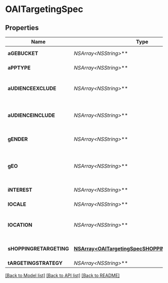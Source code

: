 # OAITargetingSpec

## Properties
Name | Type | Description | Notes
------------ | ------------- | ------------- | -------------
**aGEBUCKET** | **NSArray&lt;NSString*&gt;*** | Age ranges. If the AGE_BUCKET field is missing, the default behavior in terms of ad delivery is that **All age buckets** will be targeted. | [optional] 
**aPPTYPE** | **NSArray&lt;NSString*&gt;*** | Allowed devices. If the APPTYPE field is missing, the default behavior in terms of ad delivery is that **All devices/apptypes** will be targeted. | [optional] 
**aUDIENCEEXCLUDE** | **NSArray&lt;NSString*&gt;*** | Excluded customer list IDs. Used to drive new customer acquisition goals. For example: [\&quot;2542620905475\&quot;]. Audience lists need to have at least 100 people with Pinterest accounts in them. If the AUDIENCE_EXCLUDE field is missing, the default behavior in terms of ad delivery is that **No users will be excluded**. | [optional] 
**aUDIENCEINCLUDE** | **NSArray&lt;NSString*&gt;*** | Targeted customer list IDs. For example: [\&quot;2542620905473\&quot;]. Audience lists need to have at least 100 people with Pinterest accounts in them Audience lists need to have at least 100 people with Pinterest accounts in them. If the AUDIENCE_INCLUDE field is missing, the default behavior in terms of ad delivery is that **All users will be included**. | [optional] 
**gENDER** | **NSArray&lt;NSString*&gt;*** | Targeted genders. Values: [\&quot;unknown\&quot;,\&quot;male\&quot;,\&quot;female\&quot;]. If the GENDER field is missing, the default behavior in terms of ad delivery is that **All genders will be targeted**. | [optional] 
**gEO** | **NSArray&lt;NSString*&gt;*** | Location region codes, e.g., \&quot;BE-VOV\&quot; (East Flanders, Belgium) For complete list, &lt;a href&#x3D;\&quot;https://help.pinterest.com/sub/helpcenter/partner/pinterest_location_targeting_codes.xlsx\&quot; target&#x3D;\&quot;_blank\&quot;&gt;click here&lt;/a&gt; or postal codes, e.g., \&quot;US-94107\&quot;. Use either region codes or postal codes but not both. At least one of LOCATION or GEO must be specified. If the GEO field is missing, then only LOCATION values will be targeted (see LOCATION field below). | [optional] 
**iNTEREST** | **NSArray&lt;NSString*&gt;*** | Array of interest object IDs. If the INTEREST field is missing, the default behavior in terms of ad delivery is that **All interests will be targeted**. | [optional] 
**lOCALE** | **NSArray&lt;NSString*&gt;*** | 24 ISO 639-1 two letter language codes. If the LOCALE field is missing, the default behavior in terms of ad delivery is that **All languages will be targeted, only english non-sublanguage will be targeted**. | [optional] 
**lOCATION** | **NSArray&lt;NSString*&gt;*** | 22 ISO Alpha 2 two letter country codes or US Nielsen DMA (Designated Market Area) codes (location region codes) (e.g., [\&quot;US\&quot;, \&quot;807\&quot;]). For complete list, click here. Location-Country and Location-Metro codes apply. At least one of LOCATION or GEO must be specified. If the LOCATION field is missing, then only GEO values will be targeted (see GEO field above). | [optional] 
**sHOPPINGRETARGETING** | [**NSArray&lt;OAITargetingSpecSHOPPINGRETARGETING&gt;***](OAITargetingSpecSHOPPINGRETARGETING.md) | Array of object: lookback_window [Integer]: Number of days ago to start lookback timeframe for dynamic retargeting tag_types [Array of integer]: Event types to target for dynamic retargeting exclusion_window [Integer]: Number of days ago to stop lookback timeframe for dynamic retargeting | [optional] 
**tARGETINGSTRATEGY** | **NSArray&lt;NSString*&gt;*** |  | [optional] 

[[Back to Model list]](../README.md#documentation-for-models) [[Back to API list]](../README.md#documentation-for-api-endpoints) [[Back to README]](../README.md)


